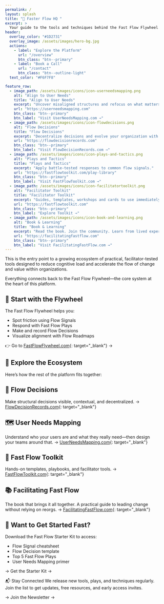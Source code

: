 ```yaml
---
permalink: /
layout: splash
title: "🧭 Faster Flow HQ "
excerpt: > 
  Your guide to the tools and techniques behind the Fast Flow Flywheel.
header:
  overlay_color: "#1D2731"
  overlay_image: /assets/images/hero-bg.jpg
  actions:
    - label: "Explore the Platform"
      url: "/overview"
      btn_class: "btn--primary"
    - label: "Book a Call"
      url: "/contact"
      btn_class: "btn--outline-light"
  text_color: "#F6F7F8"

feature_row:
  - image_path: /assets/images/icons/icon-userneedsmapping.png
    alt: "Align to User Needs"
    title: "Align to User Needs"
    excerpt: "Uncover misaligned structures and refocus on what matters."
    url: "https://userneedsmapping.com"
    btn_class: "btn--primary"
    btn_label: "Visit UserNeedsMapping.com →"
  - image_path: /assets/images/icons/icon-flowdecisions.png
    alt: "Flow Decisions"
    title: "Flow Decisions"
    excerpt: "Decentralize decisions and evolve your organization with intention."
    url: "https://flowdecisionrecords.com"
    btn_class: "btn--primary"
    btn_label: "Visit FlowDecisionRecords.com →"
  - image_path: /assets/images/icons/icon-plays-and-tactics.png
    alt: "Plays and Tactics"
    title: "Plays and Tactics"
    excerpt: "Apply battle-tested responses to common flow signals."
    url: "https://fastflowtoolkit.com/play-library"
    btn_class: "btn--primary"
    btn_label: "Visit FastFlowToolkit.com →"
  - image_path: /assets/images/icons/icon-facilitatortoolkit.png
    alt: "Facilitator Toolkit"
    title: "Facilitator Toolkit"
    excerpt: "Guides, templates, workshops and cards to use immediately."
    url: "https://fastflowtoolkit.com"
    btn_class: "btn--primary"
    btn_label: "Explore Toolkit →"
  - image_path: /assets/images/icons/icon-book-and-learning.png
    alt: "Book & Learning"
    title: "Book & Learning"
    excerpt: "Read the book. Join the community. Learn from lived experience."
    url: "https://facilitatingfastflow.com"
    btn_class: "btn--primary"
    btn_label: "Visit FacilitatingFastFlow.com →"
---
```

This is the entry point to a growing ecosystem of practical, facilitator-tested tools designed to reduce cognitive load and accelerate the flow of change and value within organizations.

Everything connects back to the Fast Flow Flywheel—the core system at the heart of this platform.

## 🚀 Start with the Flywheel

The Fast Flow Flywheel helps you:

- Spot friction using Flow Signals
- Respond with Fast Flow Plays
- Make and record Flow Decisions
- Visualize alignment with Flow Roadmaps

👉 Go to [FastFlowFlywheel.com](https://fastflowflywheel.com){: target="_blank"} →

##  🧩 Explore the Ecosystem

Here’s how the rest of the platform fits together:

## 🔄 Flow Decisions

Make structural decisions visible, contextual, and decentralized.
→ [FlowDecisionRecords.com](https://flowdecisionrecords.com){: target="_blank"}

## 🗺️ User Needs Mapping 

Understand who your users are and what they really need—then design your teams around that.
→ [UserNeedsMapping.com](https://userneedsmapping.com){: target="_blank"}

## 🎯 Fast Flow Toolkit

Hands-on templates, playbooks, and facilitator tools.
→ [FastFlowToolkit.com](https://fastflowtoolkit.com){: target="_blank"}

## 📚 Facilitating Fast Flow

The book that brings it all together. A practical guide to leading change without relying on reorgs.
→ [FacilitatingFastFlow.com](https://facilitatingfastflow.com){: target="_blank"}

## 🧰 Want to Get Started Fast?

Download the Fast Flow Starter Kit to access:

- Flow Signal cheatsheet
- Flow Decision template
- Top 5 Fast Flow Plays
- User Needs Mapping primer

→ Get the Starter Kit →

📬 Stay Connected
We release new tools, plays, and techniques regularly.
Join the list to get updates, free resources, and early access invites.

→ Join the Newsletter →


